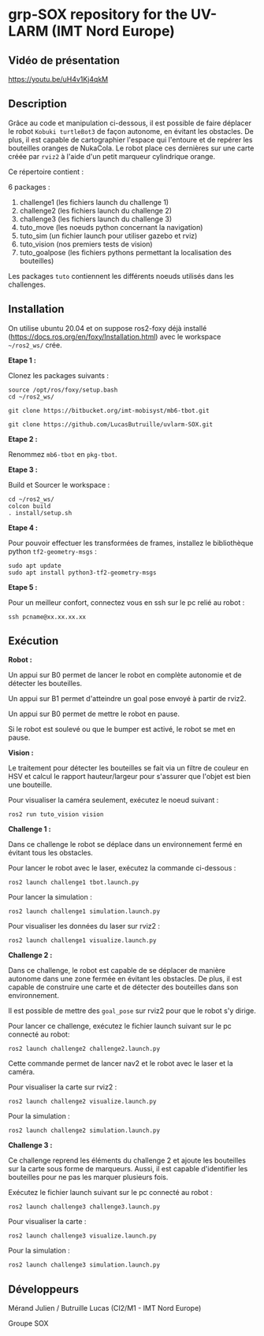 # grp-SOX repository for the UV-LARM (IMT Nord Europe)

## Vidéo de présentation

https://youtu.be/uH4v1Kj4qkM

## Description

Grâce au code et manipulation ci-dessous, il est possible de faire déplacer le robot ```Kobuki turtleBot3``` de façon autonome, en évitant les obstacles. De plus, il est capable de cartographier l'espace qui l'entoure et de repérer les bouteilles oranges de NukaCola. Le robot place ces dernières sur une carte créée par ```rviz2``` à l'aide d'un petit marqueur cylindrique orange.

Ce répertoire contient :

6 packages :

1. challenge1 	(les fichiers launch du challenge 1)
2. challenge2   (les fichiers launch du challenge 2)
3. challenge3   (les fichiers launch du challenge 3)
4. tuto_move 	(les noeuds python concernant la navigation)
5. tuto_sim		(un fichier launch pour utiliser gazebo et rviz)
6. tuto_vision	(nos premiers tests de vision)
7. tuto_goalpose (les fichiers pythons permettant la localisation des bouteilles)

Les packages ```tuto``` contiennent les différents noeuds utilisés dans les challenges.

## Installation

On utilise ubuntu 20.04 et on suppose ros2-foxy déjà installé (https://docs.ros.org/en/foxy/Installation.html) avec le workspace `~/ros2_ws/` crée.

**Etape 1 :** 

Clonez les packages suivants :

```
source /opt/ros/foxy/setup.bash
cd ~/ros2_ws/

git clone https://bitbucket.org/imt-mobisyst/mb6-tbot.git

git clone https://github.com/LucasButruille/uvlarm-SOX.git
```

**Etape 2 :** 

Renommez `mb6-tbot` en `pkg-tbot`.

**Etape 3 :** 

Build et Sourcer le workspace :
```
cd ~/ros2_ws/
colcon build
. install/setup.sh
```

**Etape 4 :**

Pour pouvoir effectuer les transformées de frames, installez le bibliothèque python ```tf2-geometry-msgs``` :

```
sudo apt update
sudo apt install python3-tf2-geometry-msgs
```

**Etape 5 :**

Pour un meilleur confort, connectez vous en ssh sur le pc relié au robot :
```
ssh pcname@xx.xx.xx.xx
```

## Exécution 

**Robot :**

Un appui sur B0 permet de lancer le robot en complète autonomie et de détecter les bouteilles.

Un appui sur B1 permet d'atteindre un goal pose envoyé à partir de rviz2.

Un appui sur B0 permet de mettre le robot en pause.

Si le robot est soulevé ou que le bumper est activé, le robot se met en pause.

**Vision :**

Le traitement pour détecter les bouteilles se fait via un filtre de couleur en HSV et calcul le rapport hauteur/largeur pour s'assurer que l'objet est bien une bouteille.

Pour visualiser la caméra seulement, exécutez le noeud suivant :
```
ros2 run tuto_vision vision
```

**Challenge 1 :**

Dans ce challenge le robot se déplace dans un environnement fermé en évitant tous les obstacles.

Pour lancer le robot avec le laser, exécutez la commande ci-dessous : 
```
ros2 launch challenge1 tbot.launch.py
```

Pour lancer la simulation :
```
ros2 launch challenge1 simulation.launch.py
```

Pour visualiser les données du laser sur rviz2 :
```
ros2 launch challenge1 visualize.launch.py
```

**Challenge 2 :**

Dans ce challenge, le robot est capable de se déplacer de manière autonome dans une zone fermée en évitant les obstacles. De plus, il est capable de construire une carte et de détecter des bouteilles dans son environnement.

Il est possible de mettre des ```goal_pose``` sur rviz2 pour que le robot s'y dirige.

Pour lancer ce challenge, exécutez le fichier launch suivant sur le pc connecté au robot:
```
ros2 launch challenge2 challenge2.launch.py
```
Cette commande permet de lancer nav2 et le robot avec le laser et la caméra.

Pour visualiser la carte sur rviz2 :
```
ros2 launch challenge2 visualize.launch.py
```

Pour la simulation :
```
ros2 launch challenge2 simulation.launch.py
```

**Challenge 3 :**

Ce challenge reprend les éléments du challenge 2 et ajoute les bouteilles sur la carte sous forme de marqueurs. Aussi, il est capable d'identifier les bouteilles pour ne pas les marquer plusieurs fois.

Exécutez le fichier launch suivant sur le pc connecté au robot :
```
ros2 launch challenge3 challenge3.launch.py
```

Pour visualiser la carte :
```
ros2 launch challenge3 visualize.launch.py
```

Pour la simulation :
```
ros2 launch challenge3 simulation.launch.py
```


## Développeurs

Mérand Julien / Butruille Lucas (CI2/M1 - IMT Nord Europe)

Groupe SOX

